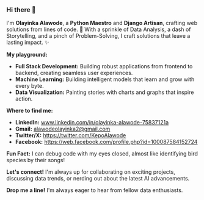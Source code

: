 ### Hi there 👋

I'm **Olayinka Alawode**, a **Python Maestro** and **Django Artisan**, crafting web solutions from lines of code. 🐍
With a sprinkle of Data Analysis, a dash of Storytelling, and a pinch of Problem-Solving, I craft solutions that leave a lasting impact. ✨

**My playground:**
  - **Full Stack Development:** Building robust applications from frontend to backend, creating seamless user experiences.
  - **Machine Learning:** Building intelligent models that learn and grow with every byte.
  - **Data Visualization:** Painting stories with charts and graphs that inspire action.

**Where to find me:**
  - **LinkedIn:** www.linkedin.com/in/olayinka-alawode-75837121a
  - **Gmail:** alawodeolayinka2@gmail.com
  - **Twitter/X:** https://twitter.com/KepoAlawode
  - **Facebook:** https://web.facebook.com/profile.php?id=100087584152724

**Fun Fact:** I can debug code with my eyes closed, almost like identifying bird species by their songs!

**Let's connect!**
I'm always up for collaborating on exciting projects, discussing data trends, or nerding out about the latest AI advancements.

**Drop me a line!** I'm always eager to hear from fellow data enthusiasts.

